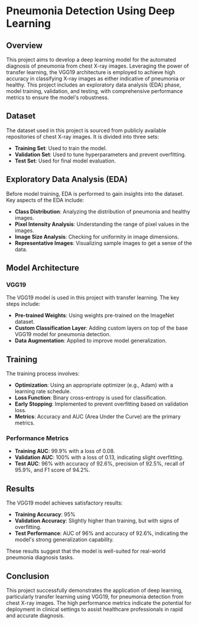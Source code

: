 # Pneumonia Detection Using Deep Learning

## Overview

This project aims to develop a deep learning model for the automated diagnosis of pneumonia from chest X-ray images. Leveraging the power of transfer learning, the VGG19 architecture is employed to achieve high accuracy in classifying X-ray images as either indicative of pneumonia or healthy. This project includes an exploratory data analysis (EDA) phase, model training, validation, and testing, with comprehensive performance metrics to ensure the model's robustness.

## Dataset

The dataset used in this project is sourced from publicly available repositories of chest X-ray images. It is divided into three sets:
- **Training Set**: Used to train the model.
- **Validation Set**: Used to tune hyperparameters and prevent overfitting.
- **Test Set**: Used for final model evaluation.

## Exploratory Data Analysis (EDA)

Before model training, EDA is performed to gain insights into the dataset. Key aspects of the EDA include:
- **Class Distribution**: Analyzing the distribution of pneumonia and healthy images.
- **Pixel Intensity Analysis**: Understanding the range of pixel values in the images.
- **Image Size Analysis**: Checking for uniformity in image dimensions.
- **Representative Images**: Visualizing sample images to get a sense of the data.

## Model Architecture

### VGG19
The VGG19 model is used in this project with transfer learning. The key steps include:
- **Pre-trained Weights**: Using weights pre-trained on the ImageNet dataset.
- **Custom Classification Layer**: Adding custom layers on top of the base VGG19 model for pneumonia detection.
- **Data Augmentation**: Applied to improve model generalization.

## Training

The training process involves:
- **Optimization**: Using an appropriate optimizer (e.g., Adam) with a learning rate schedule.
- **Loss Function**: Binary cross-entropy is used for classification.
- **Early Stopping**: Implemented to prevent overfitting based on validation loss.
- **Metrics**: Accuracy and AUC (Area Under the Curve) are the primary metrics.

### Performance Metrics
- **Training AUC**: 99.9% with a loss of 0.08.
- **Validation AUC**: 100% with a loss of 0.13, indicating slight overfitting.
- **Test AUC**: 96% with accuracy of 92.6%, precision of 92.5%, recall of 95.9%, and F1 score of 94.2%.

## Results

The VGG19 model achieves satisfactory results:
- **Training Accuracy**: 95%
- **Validation Accuracy**: Slightly higher than training, but with signs of overfitting.
- **Test Performance**: AUC of 96% and accuracy of 92.6%, indicating the model's strong generalization capability.

These results suggest that the model is well-suited for real-world pneumonia diagnosis tasks.

## Conclusion

This project successfully demonstrates the application of deep learning, particularly transfer learning using VGG19, for pneumonia detection from chest X-ray images. The high performance metrics indicate the potential for deployment in clinical settings to assist healthcare professionals in rapid and accurate diagnosis.
